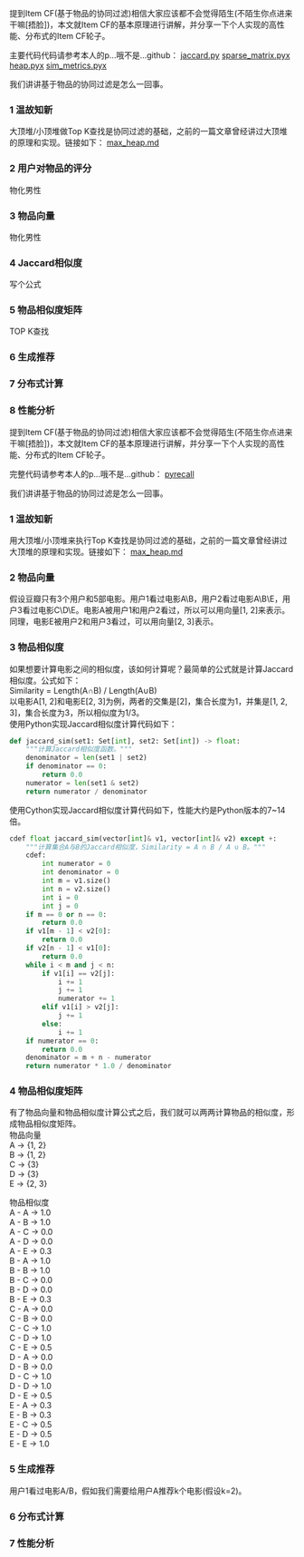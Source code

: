 提到Item CF(基于物品的协同过滤)相信大家应该都不会觉得陌生(不陌生你点进来干嘛[捂脸])，本文就Item CF的基本原理进行讲解，并分享一下个人实现的高性能、分布式的Item CF轮子。

主要代码代码请参考本人的p...哦不是...github：
[jaccard.py](hhttps://github.com/tushushu/pyrecall/blob/master/pyrecall/item_cf/jaccard.py)
[sparse_matrix.pyx](https://github.com/tushushu/pyrecall/blob/master/pyrecall/utils/sparse_matrix.pyx)
[heap.pyx](https://github.com/tushushu/pyrecall/blob/master/pyrecall/utils/heap.pyx)
[sim_metrics.pyx](https://github.com/tushushu/pyrecall/blob/master/pyrecall/utils/sim_metrics.pyx)


我们讲讲基于物品的协同过滤是怎么一回事。

### 1 温故知新
大顶堆/小顶堆做Top K查找是协同过滤的基础，之前的一篇文章曾经讲过大顶堆的原理和实现。链接如下：
[max_heap.md](https://github.com/tushushu/imylu/blob/master/docs_cn/max_heap.md)

### 2 用户对物品的评分
物化男性

### 3 物品向量
物化男性

### 4 Jaccard相似度
写个公式

### 5 物品相似度矩阵
TOP K查找

### 6 生成推荐

### 7 分布式计算

### 8 性能分析

提到Item CF(基于物品的协同过滤)相信大家应该都不会觉得陌生(不陌生你点进来干嘛[捂脸])，本文就Item CF的基本原理进行讲解，并分享一下个人实现的高性能、分布式的Item CF轮子。

完整代码请参考本人的p...哦不是...github：
[pyrecall](https://github.com/tushushu/pyrecall)

我们讲讲基于物品的协同过滤是怎么一回事。

### 1 温故知新
用大顶堆/小顶堆来执行Top K查找是协同过滤的基础，之前的一篇文章曾经讲过大顶堆的原理和实现。链接如下：
[max_heap.md](https://github.com/tushushu/imylu/blob/master/docs_cn/max_heap.md)

### 2 物品向量
假设豆瓣只有3个用户和5部电影。用户1看过电影A\B，用户2看过电影A\B\E，用户3看过电影C\D\E。电影A被用户1和用户2看过，所以可以用向量[1, 2]来表示。同理，电影E被用户2和用户3看过，可以用向量[2, 3]表示。

### 3 物品相似度
如果想要计算电影之间的相似度，该如何计算呢？最简单的公式就是计算Jaccard相似度。公式如下：  
Similarity = Length(A∩B) / Length(A∪B)  
以电影A[1, 2]和电影E[2, 3]为例，两者的交集是[2]，集合长度为1，并集是[1, 2, 3]，集合长度为3，所以相似度为1/3。  
使用Python实现Jaccard相似度计算代码如下：
```python
def jaccard_sim(set1: Set[int], set2: Set[int]) -> float:
    """计算Jaccard相似度函数。"""
    denominator = len(set1 | set2)
    if denominator == 0:
        return 0.0
    numerator = len(set1 & set2)
    return numerator / denominator
```

使用Cython实现Jaccard相似度计算代码如下，性能大约是Python版本的7~14倍。
```python
cdef float jaccard_sim(vector[int]& v1, vector[int]& v2) except +:
    """计算集合A与B的Jaccard相似度，Similarity = A ∩ B / A ∪ B。"""
    cdef:
        int numerator = 0
        int denominator = 0
        int m = v1.size()
        int n = v2.size()
        int i = 0
        int j = 0
    if m == 0 or n == 0:
        return 0.0
    if v1[m - 1] < v2[0]:
        return 0.0
    if v2[n - 1] < v1[0]:
        return 0.0
    while i < m and j < n:
        if v1[i] == v2[j]:
            i += 1
            j += 1
            numerator += 1
        elif v1[i] > v2[j]:
            j += 1
        else:
            i += 1
    if numerator == 0:
        return 0.0
    denominator = m + n - numerator
    return numerator * 1.0 / denominator
```

### 4 物品相似度矩阵
有了物品向量和物品相似度计算公式之后，我们就可以两两计算物品的相似度，形成物品相似度矩阵。  
物品向量  
A → {1, 2}   
B → {1, 2}   
C → {3}   
D → {3}   
E → {2, 3}   

物品相似度  
A - A → 1.0   
A - B → 1.0   
A - C → 0.0   
A - D → 0.0   
A - E → 0.3   
B - A → 1.0   
B - B → 1.0   
B - C → 0.0   
B - D → 0.0   
B - E → 0.3   
C - A → 0.0   
C - B → 0.0   
C - C → 1.0   
C - D → 1.0   
C - E → 0.5   
D - A → 0.0   
D - B → 0.0   
D - C → 1.0   
D - D → 1.0   
D - E → 0.5   
E - A → 0.3   
E - B → 0.3   
E - C → 0.5   
E - D → 0.5   
E - E → 1.0   


### 5 生成推荐
用户1看过电影A/B，假如我们需要给用户A推荐k个电影(假设k=2)。

### 6 分布式计算

### 7 性能分析
